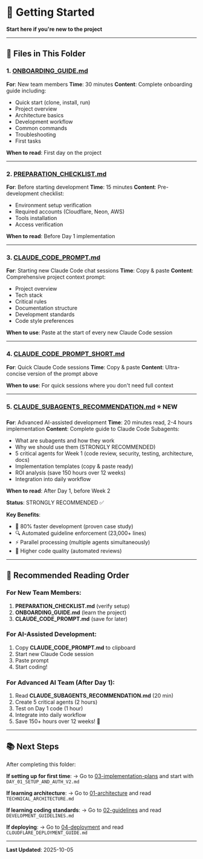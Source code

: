 # 🚀 Getting Started

**Start here if you're new to the project**

---

## 📄 Files in This Folder

### 1. [ONBOARDING_GUIDE.md](./ONBOARDING_GUIDE.md)
**For**: New team members
**Time**: 30 minutes
**Content**: Complete onboarding guide including:
- Quick start (clone, install, run)
- Project overview
- Architecture basics
- Development workflow
- Common commands
- Troubleshooting
- First tasks

**When to read**: First day on the project

---

### 2. [PREPARATION_CHECKLIST.md](./PREPARATION_CHECKLIST.md)
**For**: Before starting development
**Time**: 15 minutes
**Content**: Pre-development checklist:
- Environment setup verification
- Required accounts (Cloudflare, Neon, AWS)
- Tools installation
- Access verification

**When to read**: Before Day 1 implementation

---

### 3. [CLAUDE_CODE_PROMPT.md](./CLAUDE_CODE_PROMPT.md)
**For**: Starting new Claude Code chat sessions
**Time**: Copy & paste
**Content**: Comprehensive project context prompt:
- Project overview
- Tech stack
- Critical rules
- Documentation structure
- Development standards
- Code style preferences

**When to use**: Paste at the start of every new Claude Code session

---

### 4. [CLAUDE_CODE_PROMPT_SHORT.md](./CLAUDE_CODE_PROMPT_SHORT.md)
**For**: Quick Claude Code sessions
**Time**: Copy & paste
**Content**: Ultra-concise version of the prompt above

**When to use**: For quick sessions where you don't need full context

---

### 5. [CLAUDE_SUBAGENTS_RECOMMENDATION.md](./CLAUDE_SUBAGENTS_RECOMMENDATION.md) ⭐ NEW
**For**: Advanced AI-assisted development
**Time**: 20 minutes read, 2-4 hours implementation
**Content**: Complete guide to Claude Code Subagents:
- What are subagents and how they work
- Why we should use them (STRONGLY RECOMMENDED)
- 5 critical agents for Week 1 (code review, security, testing, architecture, docs)
- Implementation templates (copy & paste ready)
- ROI analysis (save 150 hours over 12 weeks)
- Integration into daily workflow

**When to read**: After Day 1, before Week 2

**Status**: STRONGLY RECOMMENDED ✅

**Key Benefits**:
- 🚀 80% faster development (proven case study)
- 🔍 Automated guideline enforcement (23,000+ lines)
- ⚡ Parallel processing (multiple agents simultaneously)
- 🎯 Higher code quality (automated reviews)

---

## 🎯 Recommended Reading Order

### For New Team Members:
1. **PREPARATION_CHECKLIST.md** (verify setup)
2. **ONBOARDING_GUIDE.md** (learn the project)
3. **CLAUDE_CODE_PROMPT.md** (save for later)

### For AI-Assisted Development:
1. Copy **CLAUDE_CODE_PROMPT.md** to clipboard
2. Start new Claude Code session
3. Paste prompt
4. Start coding!

### For Advanced AI Team (After Day 1):
1. Read **CLAUDE_SUBAGENTS_RECOMMENDATION.md** (20 min)
2. Create 5 critical agents (2 hours)
3. Test on Day 1 code (1 hour)
4. Integrate into daily workflow
5. Save 150+ hours over 12 weeks! 🚀

---

## 📚 Next Steps

After completing this folder:

**If setting up for first time**:
→ Go to [03-implementation-plans](../03-implementation-plans/) and start with `DAY_01_SETUP_AND_AUTH_V2.md`

**If learning architecture**:
→ Go to [01-architecture](../01-architecture/) and read `TECHNICAL_ARCHITECTURE.md`

**If learning coding standards**:
→ Go to [02-guidelines](../02-guidelines/) and read `DEVELOPMENT_GUIDELINES.md`

**If deploying**:
→ Go to [04-deployment](../04-deployment/) and read `CLOUDFLARE_DEPLOYMENT_GUIDE.md`

---

**Last Updated**: 2025-10-05
